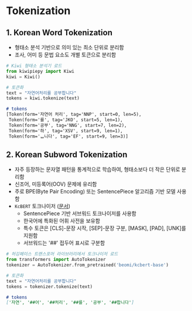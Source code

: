 # Tokenization

## 1. Korean Word Tokenization

- 형태소 분석 기반으로 의미 있는 최소 단위로 분리함
- 조사, 어미 등 문법 요소도 개별 토큰으로 분리함

```python
# Kiwi 형태소 분석기 로드
from kiwipiepy import Kiwi 
kiwi = Kiwi()

# 토큰화
text = "자연어처리를 공부합니다"
tokens = kiwi.tokenize(text)
```

```markdown
# tokens
[Token(form='자연어 처리', tag='NNP', start=0, len=5),
 Token(form='를', tag='JKO', start=5, len=1),
 Token(form='공부', tag='NNG', start=7, len=2),
 Token(form='하', tag='XSV', start=9, len=1),
 Token(form='ᆸ니다', tag='EF', start=9, len=3)]
```

## 2. Korean Subword Tokenization

- 자주 등장하는 문자열 패턴을 통계적으로 학습하여, 형태소보다 더 작은 단위로 분리함
- 신조어, 미등록어(OOV) 문제에 유리함
- 주로 BPE(Byte Pair Encoding) 또는 SentencePiece 알고리즘 기반 모델 사용함
- `KcBERT` 토크나이저 ([문서](https://huggingface.co/beomi/kcbert-base))
    - SentencePiece 기반 서브워드 토크나이저를 사용함
    - 한국어에 특화된 어휘 사전을 보유함
    - 특수 토큰은 [CLS]-문장 시작, [SEP]-문장 구분, [MASK], [PAD], [UNK]를 지원함
    - 서브워드는 '##' 접두어 표시로 구분함

```python
# 허깅페이스 트랜스포머 라이브러리에서 토크나이저 로드
from transformers import AutoTokenizer
tokenizer = AutoTokenizer.from_pretrained('beomi/kcbert-base')

# 토큰화
text = "자연어처리를 공부합니다"
tokens = tokenizer.tokenize(text)
```

```markdown
# tokens
['자연', '##어', '##처리', '##를', '공부', '##합니다']
```
